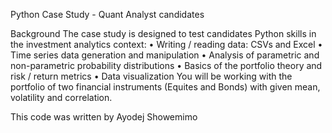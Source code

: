 Python Case Study - Quant Analyst candidates

Background
The case study is designed to test candidates Python skills in the investment analytics context:
• Writing / reading data: CSVs and Excel
• Time series data generation and manipulation
• Analysis of parametric and non-parametric probability distributions
• Basics of the portfolio theory and risk / return metrics
• Data visualization
You will be working with the portfolio of two financial instruments (Equites and Bonds) with given mean,
volatility and correlation.

This code was written by Ayodej Showemimo
